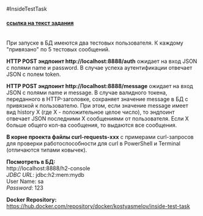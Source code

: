 #InsideTestTask

#### [ссылка на текст задания](/Задание.txt)
<br />
При запуске в БД имеются два тестовых пользователя. К каждому "привязано" по 5 тестовых сообщений.

**HTTP POST эндпоинт http://localhost:8888/auth** ожидает на вход JSON с полями name и password. В случае успеха аутентификации отвечает JSON с полем token.

**HTTP POST эндпоинт http://localhost:8888/message** ожидает на вход JSON с полями name и message. В случае валидного токена, переданного в HTTP-заголовке, сохраняет значение message в БД с привязкой к пользователю. 
При этом, если значение message имеет вид history X (где X - положительное целое число), то эндпоинт отвечает JSON последними X сообщениями от пользователя. Если X больше общего кол-ва сообщения, то выдаются все сообщения.

**В корне проекта файлы curl-requests-ххх** с примерами curl-запросов для проверки работоспособности для curl в PowerShell и Terminal (отличаются типами ковычек).

**Посмотреть в БД:**<br />
http://localhost:8888/h2-console <br />
_JDBC URL_: jdbc:h2:mem:mydb<br />
User Name: sa<br />
_Password_: 123

**Docker Repository:**<br />
https://hub.docker.com/repository/docker/kostyasmelov/inside-test-task
